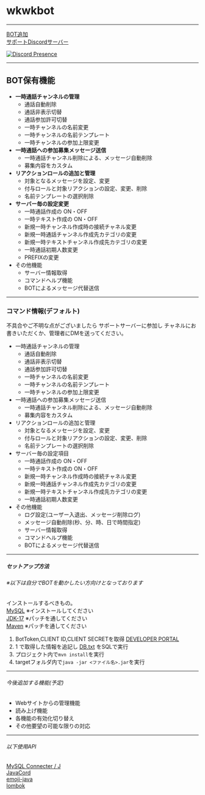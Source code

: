 # wkwkbot
***
[BOT追加](https://discord.com/oauth2/authorize?client_id=937343064811384924&scope=bot&permissions=8)  
[サポートDiscordサーバー](https://discord.gg/6Z7jabh983)

[![Discord Presence](https://lanyard.cnrad.dev/api/422099698388697108?idleMessage=今は何もしてないよ&hideTimestamp=true
)](https://discord.com/users/422099698388697108)
***
## BOT保有機能
- **一時通話チャンネルの管理**
  - 通話自動削除
  - 通話非表示切替
  - 通話参加許可切替
  - 一時チャンネルの名前変更
  - 一時チャンネルの名前テンプレート
  - 一時チャンネルの参加上限変更
- **一時通話への参加募集メッセージ送信**
  - 一時通話チャンネル削除による、メッセージ自動削除
  - 募集内容をカスタム
- **リアクションロールの追加と管理**
  - 対象となるメッセージを設定、変更
  - 付与ロールと対象リアクションの設定、変更、削除
  - 名前テンプレートの選択削除
- **サーバー毎の設定変更**
  - 一時通話作成の ON・OFF
  - 一時テキスト作成の ON・OFF
  - 新規一時チャンネル作成時の接続チャネル変更
  - 新規一時通話チャンネル作成先カテゴリの変更
  - 新規一時テキストチャンネル作成先カテゴリの変更
  - 一時通話初期人数変更
  - PREFIXの変更
- その他機能
  - サーバー情報取得
  - コマンドヘルプ機能
  - BOTによるメッセージ代替送信
***
### コマンド情報(デフォルト)
不具合やご不明な点がございましたら サポートサーバーに参加し
チャネルにお書きいただくか、管理者にDMを送ってください。

- 一時通話チャンネルの管理
  - 通話自動削除
  - 通話非表示切替
  - 通話参加許可切替
  - 一時チャンネルの名前変更
  - 一時チャンネルの名前テンプレート
  - 一時チャンネルの参加上限変更
- 一時通話への参加募集メッセージ送信
  - 一時通話チャンネル削除による、メッセージ自動削除
  - 募集内容をカスタム
- リアクションロールの追加と管理
  - 対象となるメッセージを設定、変更
  - 付与ロールと対象リアクションの設定、変更、削除
  - 名前テンプレートの選択削除
- サーバー毎の設定項目
  - 一時通話作成の ON・OFF
  - 一時テキスト作成の ON・OFF
  - 新規一時チャンネル作成時の接続チャネル変更
  - 新規一時通話チャンネル作成先カテゴリの変更
  - 新規一時テキストチャンネル作成先カテゴリの変更
  - 一時通話初期人数変更
- その他機能
  - ログ設定(ユーザー入退出、メッセージ削除ログ)
  - メッセージ自動削除(秒、分、時、日で時間指定)
  - サーバー情報取得
  - コマンドヘルプ機能
  - BOTによるメッセージ代替送信

***
##### セットアップ方法
###### ※以下は自分でBOTを動かしたい方向けとなっております
インストールするべきもの。  
[MySQL](https://dev.mysql.com/downloads/mysql/) ※インストールしてください  
[JDK-17](https://www.oracle.com/java/technologies/downloads/) ※パッチを通してください  
[Maven](https://maven.apache.org/download.cgi) ※パッチを通してください
1. BotToken,CLIENT ID,CLIENT SECRETを取得 [DEVELOPER PORTAL](https://discord.com/developers/applications)
2. 1 で取得した情報を追記し [DB.txt](https://github.com/wkwk-3/wkwkbot/blob/main/DB/DB.txt) をSQLで実行
3. プロジェクト内で`mvn install`を実行
4. targetフォルダ内で`java -jar <ファイル名>.jar`を実行
***
###### 今後追加する機能(予定)
- Webサイトからの管理機能
- 読み上げ機能
- 各機能の有効化切り替え
- その他要望の可能な限りの対応
***
###### 以下使用API
[MySQL Connecter / J](https://github.com/mysql/mysql-connector-j)  
[JavaCord](https://javacord.org)  
[emoji-java](https://github.com/vdurmont/emoji-java)  
[lombok](https://github.com/projectlombok/lombok)